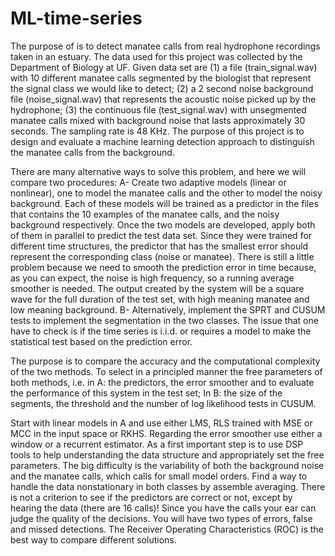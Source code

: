 # ML-time-series  
The purpose of is to detect manatee calls from real hydrophone recordings taken in an estuary. The data used for this project was collected by the Department of Biology at UF. Given data set are (1) a file (train_signal.wav) with 10 different manatee calls segmented by the biologist that represent the signal class we would like to detect; (2) a 2 second noise background file (noise_signal.wav) that represents the acoustic noise picked up by the hydrophone; (3) the continuous file (test_signal.wav) with unsegmented manatee calls mixed with background noise that lasts approximately 30 seconds. The sampling rate is 48 KHz. The purpose of this project is to design and evaluate a machine learning detection approach to distinguish the manatee calls from the background.

There are many alternative ways to solve this problem, and here we will compare two procedures: A- Create two adaptive models (linear or nonlinear), one to model the manatee calls and the other to model the noisy background. Each of these models will be trained as a predictor in the files that contains the 10 examples of the manatee calls, and the noisy background respectively. Once the two models are developed, apply both of them in parallel to predict the test data set. Since they were trained for different time structures, the predictor that has the smallest error should represent the corresponding class (noise or manatee). There is still a little problem because we need to smooth the prediction error in time because, as you can expect, the noise is high frequency, so a running average smoother is needed. The output created by the system will be a square wave for the full duration of the test set, with high meaning manatee and low meaning background. B- Alternatively, implement the SPRT and CUSUM tests to implement the segmentation in the two classes. The issue that one have to check is if the time series is i.i.d. or requires a model to make the statistical test based on the prediction error.

The purpose is to compare the accuracy and the computational complexity of the two methods. To select in a principled manner the free parameters of both methods, i.e. in A: the predictors, the error smoother and to evaluate the performance of this system in the test set; In B: the size of the segments, the threshold and the number of log likelihood tests in CUSUM.

Start with linear models in A and use either LMS, RLS trained with MSE or MCC in the input space or RKHS. Regarding the error smoother use either a window or a recurrent estimator. As a first important step is to use DSP tools to help understanding the data structure and appropriately set the free parameters. The big difficulty is the variability of both the background noise and the manatee calls, which calls for small model orders. Find a way to handle the data nonstationary in both classes by assemble averaging. There is not a criterion to see if the predictors are correct or not, except by hearing the data (there are 16 calls)! Since you have the calls your ear can judge the quality of the decisions. You will have two types of errors, false and missed detections. The Receiver Operating Characteristics (ROC) is the best way to compare different solutions.
